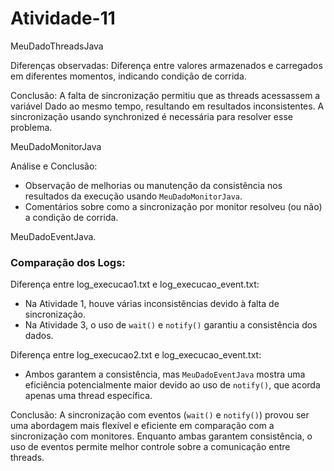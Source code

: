 # Atividade-11
MeuDadoThreadsJava

Diferenças observadas: Diferença entre valores armazenados e carregados em diferentes momentos, indicando condição de corrida.

Conclusão: A falta de sincronização permitiu que as threads acessassem a variável Dado ao mesmo tempo, resultando em resultados inconsistentes. A sincronização usando synchronized é necessária para resolver esse problema.

MeuDadoMonitorJava

Análise e Conclusão:
- Observação de melhorias ou manutenção da consistência nos resultados da execução usando `MeuDadoMonitorJava`.
- Comentários sobre como a sincronização por monitor resolveu (ou não) a condição de corrida.

MeuDadoEventJava.


### Comparação dos Logs:

Diferença entre log_execucao1.txt e log_execucao_event.txt:
- Na Atividade 1, houve várias inconsistências devido à falta de sincronização.
- Na Atividade 3, o uso de `wait()` e `notify()` garantiu a consistência dos dados.

Diferença entre log_execucao2.txt e log_execucao_event.txt:
- Ambos garantem a consistência, mas `MeuDadoEventJava` mostra uma eficiência potencialmente maior devido ao uso de `notify()`, que acorda apenas uma thread específica.

Conclusão:
A sincronização com eventos (`wait()` e `notify()`) provou ser uma abordagem mais flexível e eficiente em comparação com a sincronização com monitores. Enquanto ambas garantem consistência, o uso de eventos permite melhor controle sobre a comunicação entre threads.
